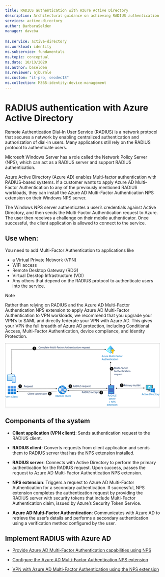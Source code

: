 ```yaml
---
title: RADIUS authentication with Azure Active Directory
description: Architectural guidance on achieving RADIUS authentication with Azure Active Directory.
services: active-directory
author: BarbaraSelden
manager: daveba

ms.service: active-directory
ms.workload: identity
ms.subservice: fundamentals
ms.topic: conceptual
ms.date: 10/10/2020
ms.author: baselden
ms.reviewer: ajburnle
ms.custom: "it-pro, seodec18"
ms.collection: M365-identity-device-management
---
```


# RADIUS authentication with Azure Active Directory

Remote Authentication Dial-In User Service (RADIUS) is a network protocol that secures a network by enabling centralized authentication and authorization of dial-in users. Many applications still rely on the RADIUS protocol to authenticate users.

Microsoft Windows Server has a role called the Network Policy Server (NPS), which can act as a RADIUS server and support RADIUS authentication.

Azure Active Directory (Azure AD) enables Multi-factor authentication with RADIUS-based systems. If a customer wants to apply Azure AD Multi-Factor Authentication to any of the previously mentioned RADIUS workloads, they can install the Azure AD Multi-Factor Authentication NPS extension on their Windows NPS server. 

The Windows NPS server authenticates a user’s credentials against Active Directory, and then sends the Multi-Factor Authentication request to Azure. The user then receives a challenge on their mobile authenticator. Once successful, the client application is allowed to connect to the service. 

## Use when: 

You need to add Multi-Factor Authentication to applications like
* a Virtual Private Network (VPN)
* WiFi access
* Remote Desktop Gateway (RDG)
* Virtual Desktop Infrastructure (VDI)
* Any others that depend on the RADIUS protocol to authenticate users into the service. 

> [!NOTE]
> Rather than relying on RADIUS and the Azure AD Multi-Factor Authentication NPS extension to apply Azure AD Multi-Factor Authentication to VPN workloads, we recommend that you upgrade your VPN’s to SAML and directly federate your VPN with Azure AD. This gives your VPN the full breadth of Azure AD protection, including Conditional Access, Multi-Factor Authentication, device compliance, and Identity Protection.

![architectural diagram](./media/authentication-patterns/radius-auth.png)


## Components of the system 

* **Client application (VPN client)**: Sends authentication request to the RADIUS client.

* **RADIUS client**: Converts requests from client application and sends them to RADIUS server that has the NPS extension installed.

* **RADIUS server**: Connects with Active Directory to perform the primary authentication for the RADIUS request. Upon success, passes the request to Azure AD Multi-Factor Authentication NPS extension.

* **NPS extension**: Triggers a request to Azure AD Multi-Factor Authentication for a secondary authentication. If successful, NPS extension completes the authentication request by providing the RADIUS server with security tokens that include Multi-Factor Authentication claim, issued by Azure’s Security Token Service.

* **Azure AD Multi-Factor Authentication**: Communicates with Azure AD to retrieve the user’s details and performs a secondary authentication using a verification method configured by the user.

## Implement RADIUS with Azure AD 

* [Provide Azure AD Multi-Factor Authentication capabilities using NPS](../authentication/howto-mfa-nps-extension.md) 

* [Configure the Azure AD Multi-Factor Authentication NPS extension](../authentication/howto-mfa-nps-extension-advanced.md) 

* [VPN with Azure AD Multi-Factor Authentication using the NPS extension](../authentication/howto-mfa-nps-extension-vpn.md) 

  
‎ 

